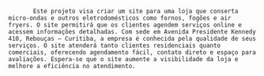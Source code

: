            Este projeto visa criar um site para uma loja que conserta micro-ondas e outros eletrodomésticos como fornos, fogões e air fryers. O site permitirá que os clientes agendem serviços online e acessem informações detalhadas. Com sede em Avenida Presidente Kennedy 410, Rebouças – Curitiba, a empresa é conhecida pela qualidade de seus serviços. O site atenderá tanto clientes residenciais quanto comerciais, oferecendo agendamento fácil, contato direto e espaço para avaliações. Espera-se que o site aumente a visibilidade da loja e melhore a eficiência no atendimento.
